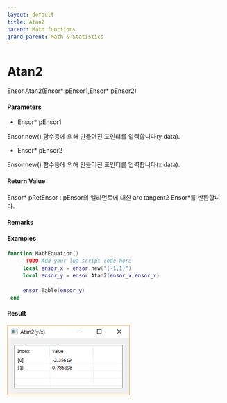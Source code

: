 ```yaml
---
layout: default
title: Atan2
parent: Math functions
grand_parent: Math & Statistics
---
```


# Atan2

Ensor.Atan2\(Ensor\* pEnsor1,Ensor\* pEnsor2\)

#### Parameters

* Ensor\* pEnsor1

Ensor.new\(\) 함수등에 의해 만들어진 포인터를 입력합니다\(y data\).

* Ensor\* pEnsor2

Ensor.new\(\) 함수등에 의해 만들어진 포인터를 입력합니다\(x data\).

#### Return Value

Ensor\* pRetEnsor : pEnsor의 엘리먼트에 대한 arc tangent2 Ensor\*를 반환합니다.

#### Remarks

#### Examples

```lua
function MathEquation()
    --TODO Add your lua script code here
     local ensor_x = ensor.new("{-1,1}")
     local ensor_y = ensor.Atan2(ensor_x,ensor_x)

     ensor.Table(ensor_y)
 end
```

#### Result

![](./MathAPI/Atan2Result.png)

